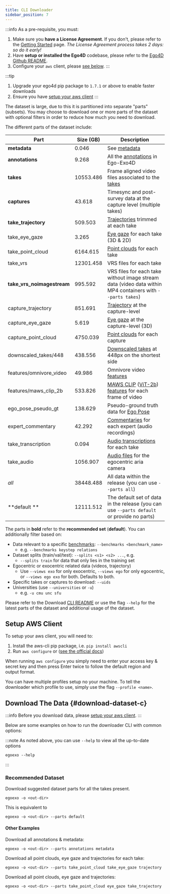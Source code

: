 ```yaml
---
title: CLI Downloader
sidebar_position: 7
---
```


:::info
As a pre-requisite, you must:
1. Make sure you **have a License Agreement**. If you don't, please refer to the
[Getting Started](../getting-started) page. *The License Agreement process takes 2 days: so do it early!*
2. Have **setup or installed the Ego4D** codebase, please refer to the [Ego4D
Github README](https://github.com/facebookresearch/Ego4d?tab=readme-ov-file#setup).
3. Configure your `aws` client, please [see below](#setup-aws-client).
:::

:::tip
1. Upgrade your ego4d pip package to `1.7.1` or above to enable faster downloads
2. Ensure you have [setup your aws client](#setup-aws-client)
:::


The dataset is large, due to this it is partitioned into separate "parts"
(subsets). You may choose to download one or more parts of the dataset with
optional filters in order to reduce how much you need to download.

The different parts of the dataset include: 

| Part | Size (GB) | Description |
| -----|-----------|-------------|
| **metadata** | 0.046 | See [metadata](/data/metadata) |
| **annotations** | 9.268 | All the [annotations](/annotations/) in Ego-Exo4D |
| **takes** | 10553.486 | Frame aligned video files associated to the [takes](/data/takes)  |
| **captures** | 43.618 | Timesync and post-survey data at the capture level (multiple takes)  |
| **take_trajectory** | 509.503 | [Trajectories](/data/mps/#trajectory) trimmed at each take |
| take_eye_gaze | 3.265 | [Eye gaze](/data/mps/#eye-gaze) for each take (3D & 2D) |
| take_point_cloud | 6164.615 | [Point clouds](/data/mps#point-clouds) for each take |
| take_vrs | 12301.458 | VRS files for each take |
| **take_vrs_noimagestream** | 995.592 | VRS files for each take without image stream data (video data within MP4 containers with `--parts takes`) |
| capture_trajectory | 851.691 | [Trajectory](/data/mps#trajectory) at the capture-level |
| capture_eye_gaze | 5.619 | [Eye gaze](/data/mps#eye_gaze) at the capture-level (3D)  |
| capture_point_cloud | 4750.039 | [Point clouds](data/mps/#point-clouds) for each capture |
| downscaled_takes/448 | 438.556 | [Downscaled takes](data/downscaled_takes/) at 448px on the shortest side |
| features/omnivore_video | 49.986 | Omnivore video [features](/data/features) |
| features/maws_clip_2b | 533.826 | [MAWS CLIP](https://github.com/facebookresearch/maws) ([ViT-2b](https://github.com/facebookresearch/maws?tab=readme-ov-file#maws-pretrained-models)) [features](/data/features) for each frame of video |
| ego_pose_pseudo_gt | 138.629 | Pseudo-ground truth data for [Ego Pose](/annotations/ego_pose/) |
| expert_commentary | 42.292 | [Commentaries](/annotations/expert_commentary) for each expert (audio recordings) |
| take_transcription | 0.094 | [Audio transcriptions](https://github.com/facebookresearch/Ego4d/blob/main/ego4d/egoexo/scripts/extract_audio_transcribe.py#L22-L47) for each take |
| take_audio | 1056.907 | [Audio files](https://github.com/facebookresearch/Ego4d/blob/main/ego4d/egoexo/scripts/extract_audio_transcribe.py#L22-L47) for the egocentric aria camera  |
| *all* | 38448.488 | All data within the release (you can use `--parts all`)  |
| **default ** | 12111.512 | The default set of data in the release (you can use `--parts default` or provide no parts) |

The parts in **bold** refer to the **recommended set** (**default**). You can additionally filter based on:
- Data relevant to a specific [benchmarks](../benchmarks): `--benchmarks <benchmark_name>`
    - e.g. `--benchmarks keystep relations`
- Dataset splits (train/val/test): `--splits <s1> <s2> ...`, e.g.
    - `--splits train` for data that only lies in the training set
- Egocentric or exocentric related data (videos, trajectory)
    - Use `--views exo` for only exocentric, `--views ego` for only
      egocentric, or `--views ego exo` for both. Defaults to both.
- Specific takes or captures to download: `--uids`
- Universities (use `--universities` or `-u`)
    - e.g. `-u cmu unc sfu`

Please refer to the Download [CLI README](https://github.com/facebookresearch/Ego4d/tree/main/ego4d/egoexo/download) or use the flag `--help` for the latest parts of the dataset and additional usage of the dataset.

## Setup AWS Client

To setup your aws client, you will need to:
1. Install the aws-cli pip package, i.e. `pip install awscli`
2. Run `aws configure` or ([see the official docs](https://github.com/aws/aws-cli?tab=readme-ov-file#configuration))

When running `aws configure` you simply need to enter your access key & secret key and then press Enter twice to follow the default region and output format.

You can have multiple profiles setup no your machine. To tell the downloader which profile to use, simply use the flag `--profile <name>`.

## Download The Data {#download-dataset-c}

:::info
Before you download data, please [setup your aws client](#setup-aws-client).
:::

Below are some examples on how to run the downloader CLI with common options:

:::note As noted above, you can use `--help` to view all the up-to-date options
```
egoexo --help
```
:::


### Recommended Dataset
Download suggested dataset parts for all the takes present.

```
egoexo -o <out-dir>
```

This is equivalent to

```
egoexo -o <out-dir> --parts default
```

#### Other Examples

Download all annotations & metadata:
```
egoexo -o <out-dir> --parts annotations metadata
```

Download all point clouds, eye gaze and trajectories for each take:
```
egoexo -o <out-dir> --parts take_point_cloud take_eye_gaze trajectory
```

Download all point clouds, eye gaze and trajectories:
```
egoexo -o <out-dir> --parts take_point_cloud eye_gaze take_trajectory
```
